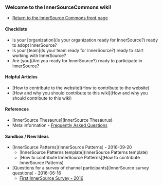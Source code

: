 ### Welcome to the InnerSourceCommons wiki!
* [Return to the InnerSource Commons front page](http://paypal.github.io/InnerSourceCommons/)

#### Checklists
* Is your [organization](Is your organization ready for InnerSource?) ready to adopt InnerSource?
* Is your [team](Is your team ready for InnerSource?) ready to start working with InnerSource?
* Are [you](Are you ready for InnerSource?) ready to participate in InnerSource?

#### Helpful Articles
* [How to contribute to the website](How to contribute to the website)
* [How and why you should contribute to this wiki](How and why you should contribute to this wiki)

#### References
* [InnerSource Thesaurus](InnerSource Thesaurus)
* Meta information - [Frequently Asked Questions](FAQ)

#### Sandbox / New Ideas
* [InnerSource Patterns](InnerSource Patterns) - 2016-09-20
    - [InnerSource Patterns template](InnerSource Patterns template)
    - [How to contribute InnerSource Patterns](How to contribute InnerSource Patterns)
* [Questions for a survey of channel participants](InnerSource survey questions) - 2016-06-16
    - [First InnerSource Survey - 2016](https://docs.google.com/forms/d/e/1FAIpQLSf1EBbeyYezb_j1U2x1K2YqrDTN7UPZYnYAkre2h5QceI0I4A/viewform?c=0&w=1)
